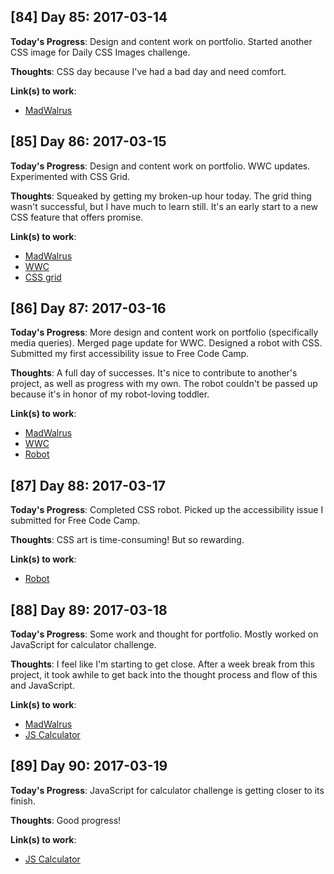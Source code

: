 ## [84] Day 85: 2017-03-14

**Today's Progress**: Design and content work on portfolio. Started another CSS image for Daily CSS Images challenge.

**Thoughts**: CSS day because I've had a bad day and need comfort.

**Link(s) to work**:
- [MadWalrus](http://madwalrus.com)

## [85] Day 86: 2017-03-15

**Today's Progress**: Design and content work on portfolio. WWC updates. Experimented with CSS Grid.

**Thoughts**: Squeaked by getting my broken-up hour today. The grid thing wasn't successful, but I have much to learn still. It's an early start to a new CSS feature that offers promise.

**Link(s) to work**:
- [MadWalrus](http://madwalrus.com)
- [WWC](http://womenwhocode.com)
- [CSS grid](http://codepen.io/digilou/pen/JWrBbj)

## [86] Day 87: 2017-03-16

**Today's Progress**: More design and content work on portfolio (specifically media queries). Merged page update for WWC. Designed a robot with CSS. Submitted my first accessibility issue to Free Code Camp.

**Thoughts**: A full day of successes. It's nice to contribute to another's project, as well as progress with my own. The robot couldn't be passed up because it's in honor of my robot-loving toddler.

**Link(s) to work**:
- [MadWalrus](http://madwalrus.com)
- [WWC](http://womenwhocode.com)
- [Robot](http://codepen.io/digilou/pen/XMzKNO?editors=1000)

## [87] Day 88: 2017-03-17

**Today's Progress**: Completed CSS robot. Picked up the accessibility issue I submitted for Free Code Camp.

**Thoughts**: CSS art is time-consuming! But so rewarding.

**Link(s) to work**:
- [Robot](http://codepen.io/digilou/full/XMzKNO/)

## [88] Day 89: 2017-03-18

**Today's Progress**: Some work and thought for portfolio. Mostly worked on JavaScript for calculator challenge.

**Thoughts**: I feel like I'm starting to get close. After a week break from this project, it took awhile to get back into the thought process and flow of this and JavaScript.

**Link(s) to work**:
- [MadWalrus](http://madwalrus.com)
- [JS Calculator](http://codepen.io/digilou/pen/RpNEea)

## [89] Day 90: 2017-03-19

**Today's Progress**: JavaScript for calculator challenge is getting closer to its finish.

**Thoughts**: Good progress!

**Link(s) to work**:
- [JS Calculator](http://codepen.io/digilou/pen/RpNEea)
